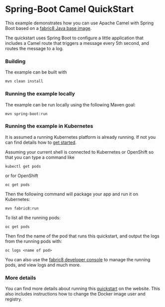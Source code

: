 # Spring-Boot Camel QuickStart

This example demonstrates how you can use Apache Camel with Spring Boot based on a [fabric8 Java base image](https://github.com/fabric8io/base-images#java-base-images).

The quickstart uses Spring Boot to configure a little application that includes a Camel
route that triggers a message every 5th second, and routes the message to a log.


### Building

The example can be built with

    mvn clean install


### Running the example locally

The example can be run locally using the following Maven goal:

    mvn spring-boot:run


### Running the example in Kubernetes

It is assumed a running Kubernetes platform is already running. If not you can find details how to [get started](http://fabric8.io/guide/getStarted/index.html).

Assuming your current shell is connected to Kubernetes or OpenShift so that you can type a command like

```
kubectl get pods
```

or for OpenShift

```
oc get pods
```

Then the following command will package your app and run it on Kubernetes:

```
mvn fabric8:run
```

To list all the running pods:

    oc get pods

Then find the name of the pod that runs this quickstart, and output the logs from the running pods with:

    oc logs <name of pod>

You can also use the [fabric8 developer console](http://fabric8.io/guide/console.html) to manage the running pods, and view logs and much more.


### More details

You can find more details about running this [quickstart](http://fabric8.io/guide/quickstarts/running.html) on the website. This also includes instructions how to change the Docker image user and registry.

